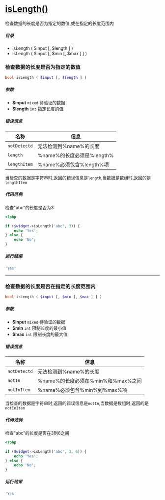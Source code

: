 [isLength()](http://twinh.github.com/widget/api/isLength)
=========================================================

检查数据的长度是否为指定的数值,或在指定的长度范围内

##### 目录
* isLength ( $input [, $length ] )
* isLength ( $input [, $min [, $max ] ] )

### 检查数据的长度是否为指定的数值
```php
bool isLength ( $input [, $length ] )
```

##### 参数
* **$input** `mixed` 待验证的数据
* **$length** `int` 指定长度的值

##### 错误信息
| **名称**              | **信息**                                                       | 
|-----------------------|----------------------------------------------------------------|
| `notDetectd`          | 无法检测到%name%的长度                                         |
| `length`              | %name%的长度必须是%length%                                     |
| `lengthItem`          | %name%必须包含%length%项                                       |

当检查的数据是字符串时,返回的错误信息是`length`,当数据是数组时,返回的是`lengthItem`

##### 代码范例
检查"abc"的长度是否为3
```php
<?php
 
if ($widget->isLength('abc', 3)) {
    echo 'Yes';
} else {
    echo 'No';
}
```
##### 运行结果
```php
'Yes'
```
- - - -

### 检查数据的长度是否在指定的长度范围内
```php
bool isLength ( $input [, $min [, $max ] ] )
```

##### 参数
* **$input** `mixed` 待验证的数据
* **$min** `int` 限制长度的最小值
* **$max** `int` 限制长度的最大值

##### 错误信息
| **名称**              | **信息**                                                       | 
|-----------------------|----------------------------------------------------------------|
| `notDetectd`          | 无法检测到%name%的长度                                         |
| `notIn`               | %name%的长度必须在%min%和%max%之间                             |
| `notInItem`           | %name%必须包含%min%到%max%项                                   |

当检查的数据是字符串时,返回的错误信息是`notIn`,当数据是数组时,返回的是`notInItem`

##### 代码范例
检查"abc"的长度是否在3到6之间
```php
<?php
 
if ($widget->isLength('abc', 3, 6)) {
    echo 'Yes';
} else {
    echo 'No';
}
```
##### 运行结果
```php
'Yes'
```
